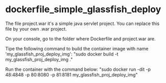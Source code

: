 # dockerfile_simple_glassfish_deploy

The file project.war it's a simple java servlet project.
You can replace this file by your own .war project.

On your console, go to the folder where Dockerfile and project.war are.

Tipe the following command to build the container image with name 'my_glassfish_proj_deploy_img':
"sudo docker build -t my_glassfish_proj_deploy_img ." 

Run the container with the command below:
"sudo docker run -dit -p 48:4848 -p 80:8080 -p 81:8181 my_glassfish_proj_deploy_img"




